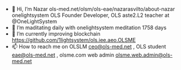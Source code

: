 - 👋 Hi, I’m Nazar ols-med.net/olsm/ols-eae/nazarasvilto/about-nazar
 onelightsystem OLS Founder Developer, OLS aste2.L2 teacher at @OneLightSystem
- 👀 I’m maditating daily with onelightsystem meditation 1758 days
- 🌱 I’m currently improving blockchain https://github.com/1lightsystem/ols.iee.aeo.OLSME
- 📫 How to reach me on OLSLM ceo@ols-med.net ,   OLS student eae@ols-med.net , olsme.com web admin olsme.web.admin@ols-med.net
<!---
OneLightSystem/OneLightSystem
--->
